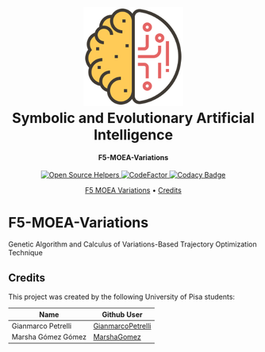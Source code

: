 <h1 align="center">
  <br>
  <a href="https://github.com/MarshaGomez/F5-MOEA-Variations/wiki"><img src="https://github.com/MarshaGomez/F5-MOEA-Variations/blob/main/report/logo.png" alt="Symbolic and Evolutionary Artificial Intelligence" width="200"></a>
  <br>
    Symbolic and Evolutionary Artificial Intelligence
  <br>
</h1>

<h4 align="center">F5-MOEA-Variations</h4>

<p align="center">
  <a href="https://www.codetriage.com/MarshaGomez/F5-MOEA-Variations">
    <img src="https://www.codetriage.com/marshagomez/f5-moea-variations/badges/users.svg"
         alt="Open Source Helpers">
  </a>
  <a href="https://www.codefactor.io/repository/github/marshagomez/f5-moea-variations">
    <img src="https://www.codefactor.io/repository/github/marshagomez/f5-moea-variations/badge"
         alt="CodeFactor">
  </a>
  <a href="https://www.codacy.com/gh/MarshaGomez/F5-MOEA-Variations/dashboard?utm_source=github.com&amp;utm_medium=referral&amp;utm_content=MarshaGomez/F5-MOEA-Variations&amp;utm_campaign=Badge_Grade">
    <img src="https://app.codacy.com/project/badge/Grade/ae86399ea9934181ae1e6a3205684ab6"
         alt="Codacy Badge">
  </a>
</p>

<p align="center">
  <a href="#f5-moea-variations">F5 MOEA Variations</a> •
  <a href="#credits">Credits</a> 
</p>


# F5-MOEA-Variations
Genetic Algorithm and Calculus of Variations-Based Trajectory Optimization Technique


## Credits

This project was created by the following University of Pisa students:

Name  | Github User
------------- | -------------
Gianmarco Petrelli  | [GianmarcoPetrelli](https://github.com/GianmarcoPetrelli)
Marsha Gómez Gómez | [MarshaGomez](https://github.com/MarshaGomez)
